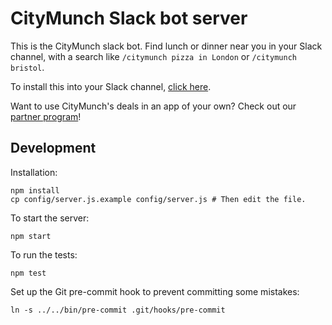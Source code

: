 CityMunch Slack bot server
==========================

This is the CityMunch slack bot. Find lunch or dinner near you in your Slack channel, with a search like `/citymunch pizza in London` or `/citymunch bristol`.

To install this into your Slack channel, [click here](https://slackbot.citymunchapp.com/install).

Want to use CityMunch's deals in an app of your own? Check out our [partner program](https://partners.citymunchapp.com)!

Development
-----------

Installation:

```
npm install
cp config/server.js.example config/server.js # Then edit the file.
```

To start the server:

```
npm start
```

To run the tests:

```
npm test
```

Set up the Git pre-commit hook to prevent committing some mistakes:

```
ln -s ../../bin/pre-commit .git/hooks/pre-commit
```
